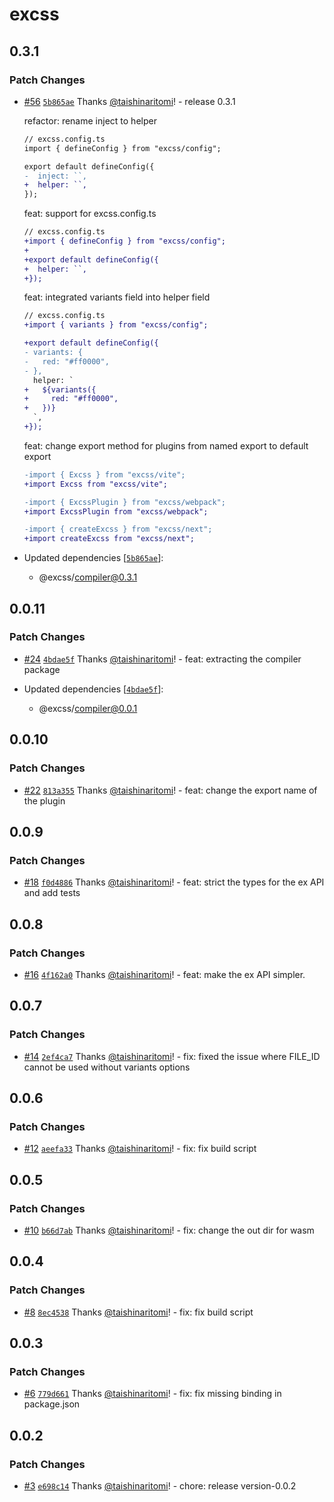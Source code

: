 # excss

## 0.3.1

### Patch Changes

- [#56](https://github.com/taishinaritomi/excss/pull/56) [`5b865ae`](https://github.com/taishinaritomi/excss/commit/5b865ae9532c4c3c3125f251d4c83565de2a8656) Thanks [@taishinaritomi](https://github.com/taishinaritomi)! - release 0.3.1

  refactor: rename inject to helper

  ```diff
  // excss.config.ts
  import { defineConfig } from "excss/config";

  export default defineConfig({
  -  inject: ``,
  +  helper: ``,
  });
  ```

  feat: support for excss.config.ts

  ```diff
  // excss.config.ts
  +import { defineConfig } from "excss/config";
  +
  +export default defineConfig({
  +  helper: ``,
  +});
  ```

  feat: integrated variants field into helper field

  ```diff
  // excss.config.ts
  +import { variants } from "excss/config";

  +export default defineConfig({
  - variants: {
  -   red: "#ff0000",
  - },
    helper: `
  +   ${variants({
  +     red: "#ff0000",
  +   })}
    `,
  +});
  ```

  feat: change export method for plugins from named export to default export

  ```diff
  -import { Excss } from "excss/vite";
  +import Excss from "excss/vite";

  -import { ExcssPlugin } from "excss/webpack";
  +import ExcssPlugin from "excss/webpack";

  -import { createExcss } from "excss/next";
  +import createExcss from "excss/next";
  ```

- Updated dependencies [[`5b865ae`](https://github.com/taishinaritomi/excss/commit/5b865ae9532c4c3c3125f251d4c83565de2a8656)]:
  - @excss/compiler@0.3.1

## 0.0.11

### Patch Changes

- [#24](https://github.com/taishinaritomi/excss/pull/24) [`4bdae5f`](https://github.com/taishinaritomi/excss/commit/4bdae5f0e68b1b81dc4e69f53336a1186becde16) Thanks [@taishinaritomi](https://github.com/taishinaritomi)! - feat: extracting the compiler package

- Updated dependencies [[`4bdae5f`](https://github.com/taishinaritomi/excss/commit/4bdae5f0e68b1b81dc4e69f53336a1186becde16)]:
  - @excss/compiler@0.0.1

## 0.0.10

### Patch Changes

- [#22](https://github.com/taishinaritomi/excss/pull/22) [`813a355`](https://github.com/taishinaritomi/excss/commit/813a35596c5e67373f50f042217323e06e62f93d) Thanks [@taishinaritomi](https://github.com/taishinaritomi)! - feat: change the export name of the plugin

## 0.0.9

### Patch Changes

- [#18](https://github.com/taishinaritomi/excss/pull/18) [`f0d4886`](https://github.com/taishinaritomi/excss/commit/f0d48866d2eac5d4d5917c95b691fb9092e87312) Thanks [@taishinaritomi](https://github.com/taishinaritomi)! - feat: strict the types for the ex API and add tests

## 0.0.8

### Patch Changes

- [#16](https://github.com/taishinaritomi/excss/pull/16) [`4f162a0`](https://github.com/taishinaritomi/excss/commit/4f162a0ac75e474ba3fe1cf4d6ed15a4652b7e20) Thanks [@taishinaritomi](https://github.com/taishinaritomi)! - feat: make the ex API simpler.

## 0.0.7

### Patch Changes

- [#14](https://github.com/taishinaritomi/excss/pull/14) [`2ef4ca7`](https://github.com/taishinaritomi/excss/commit/2ef4ca7c55265cc301f234eca815fe9d2fb64a7d) Thanks [@taishinaritomi](https://github.com/taishinaritomi)! - fix: fixed the issue where FILE_ID cannot be used without variants options

## 0.0.6

### Patch Changes

- [#12](https://github.com/taishinaritomi/excss/pull/12) [`aeefa33`](https://github.com/taishinaritomi/excss/commit/aeefa3347431bcda9635dc2086e22def92f62d27) Thanks [@taishinaritomi](https://github.com/taishinaritomi)! - fix: fix build script

## 0.0.5

### Patch Changes

- [#10](https://github.com/taishinaritomi/excss/pull/10) [`b66d7ab`](https://github.com/taishinaritomi/excss/commit/b66d7abd491d5d876a7d1294309d726cb7e32e77) Thanks [@taishinaritomi](https://github.com/taishinaritomi)! - fix: change the out dir for wasm

## 0.0.4

### Patch Changes

- [#8](https://github.com/taishinaritomi/excss/pull/8) [`8ec4538`](https://github.com/taishinaritomi/excss/commit/8ec4538946971b720d4a5f9eaa15b8fff1756fb9) Thanks [@taishinaritomi](https://github.com/taishinaritomi)! - fix: fix build script

## 0.0.3

### Patch Changes

- [#6](https://github.com/taishinaritomi/excss/pull/6) [`779d661`](https://github.com/taishinaritomi/excss/commit/779d661b1290e8bd14bcc7a6cc7b49357fbdcaf4) Thanks [@taishinaritomi](https://github.com/taishinaritomi)! - fix: fix missing binding in package.json

## 0.0.2

### Patch Changes

- [#3](https://github.com/taishinaritomi/excss/pull/3) [`e698c14`](https://github.com/taishinaritomi/excss/commit/e698c14cf3a40783b2710532b784f9dbda8b9ec5) Thanks [@taishinaritomi](https://github.com/taishinaritomi)! - chore: release version-0.0.2
